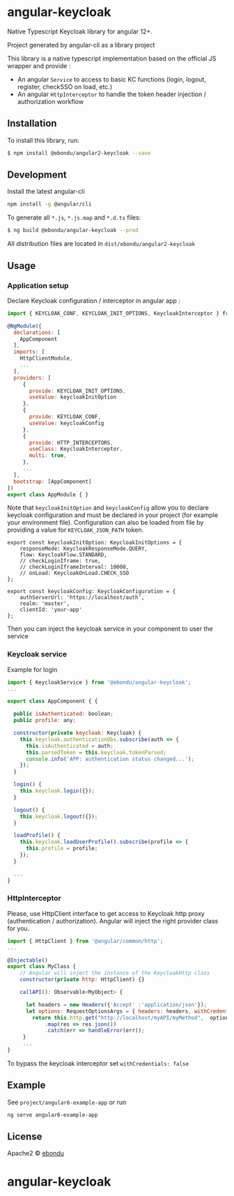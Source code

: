# angular-keycloak

Native Typescript Keycloak library for angular 12+.

Project generated by angular-cli as a library project 

This library is a native typescript implementation based on the official JS wrapper and provide :
* An angular `Service` to access to basic KC functions (login, logout, register, checkSSO on load, etc.)
* An angular `HttpInterceptor` to handle the token header injection / authorization workflow 
 


## Installation

To install this library, run:

```bash
$ npm install @ebondu/angular2-keycloak --save
```

## Development

Install the latest angular-cli

```bash
npm install -g @angular/cli
```

To generate all `*.js`, `*.js.map` and `*.d.ts` files:

```bash
$ ng build @ebondu/angular-keycloak --prod
```

All distribution files are located in ```dist/ebondu/angular2-keycloak```

## Usage

### Application setup

Declare Keycloak configuration / interceptor in angular app :

```javascript
import { KEYCLOAK_CONF, KEYCLOAK_INIT_OPTIONS, KeycloakInterceptor } from '@ebondu/angular-keycloak';

@NgModule({
  declarations: [
    AppComponent
  ],
  imports: [
    HttpClientModule,
    ...
  ],
  providers: [
     {
       provide: KEYCLOAK_INIT_OPTIONS,
       useValue: keycloakInitOption
     },
     {
       provide: KEYCLOAK_CONF,
       useValue: keycloakConfig
     },
     {
       provide: HTTP_INTERCEPTORS,
       useClass: KeycloakInterceptor,
       multi: true,
     },
     ...
  ],
  bootstrap: [AppComponent]
})
export class AppModule { }

```
Note that `keycloakInitOption` and `keycloakConfig` allow you to declare keycloak configuration and must be declared in your project (for example your environment file).
Configuration can also be loaded from file by providing a value for `KEYCLOAK_JSON_PATH` token.

````
export const keycloakInitOption: KeycloakInitOptions = {
    responseMode: KeycloakResponseMode.QUERY,
    flow: KeycloakFlow.STANDARD,
    // checkLoginIframe: true,
    // checkLoginIframeInterval: 10000,
    // onLoad: KeycloakOnLoad.CHECK_SSO
};

export const keycloakConfig: KeycloakConfiguration = {
    authServerUrl: 'https://localhost/auth',
    realm: 'master',
    clientId: 'your-app'
};
````

Then you can inject the keycloak service in your component to user the service
### Keycloak service
Example for login

```javascript
import { KeycloakService } from '@ebondu/angular-keycloak';
...

export class AppComponent { {

  public isAuthenticated: boolean;
  public profile: any;

  constructor(private keycloak: Keycloak) {
    this.keycloak.authenticationObs.subscribe(auth => {
      this.isAuthenticated = auth;
      this.parsedToken = this.keycloak.tokenParsed;
      console.info('APP: authentication status changed...');
    });
  }

  login() {
    this.keycloak.login({});
  }

  logout() {
    this.keycloak.logout({});
  }

  loadProfile() {
    this.keycloak.loadUserProfile().subscribe(profile => {
      this.profile = profile;
    });
  }

  ...
}
```
### HttpInterceptor
Please, use HttpClient interface to get access to Keycloak http proxy (authentication / authorization). 
Angular will inject the right provider class for you.

```javascript
import { HttpClient } from '@angular/common/http';
...

@Injectable()
export class MyClass {
    // Angular will inject the instance of the KeycloakHttp class
    constructor(private http: HttpClient) {}

    callAPI(): Observable<MyObject> {

      let headers = new Headers({'Accept' :'application/json'});
      let options: RequestOptionsArgs = { headers: headers, withCredentials: true };
        return this.http.get("http://localhost/myAPI/myMethod",  options)
            .map(res => res.json())
            .catch(err => handleError(err));
     }
     ...
}
```

To bypass the keycloak interceptor set `withCredentials: false`

## Example

See `project/angular6-example-app` or run 

```bash
ng serve angular6-example-app
```

## License

Apache2 © [ebondu](dev.ebondu@gmail.com)
# angular-keycloak
